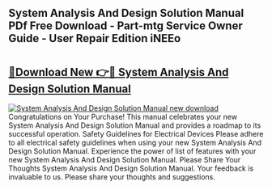 ## System Analysis And Design Solution Manual PDf Free Download - Part-mtg Service Owner Guide - User Repair Edition iNEEo

# <h2><a href="http://bc52173.oget.top/?id=System+Analysis+And+Design+Solution+Manual">🔗Download New 👉🔴 System Analysis And Design Solution Manual</a></h2>

[![System Analysis And Design Solution Manual new download](https://i.imgur.com/5g1atiW.png)](http://bc52173.oget.top/?id=System+Analysis+And+Design+Solution+Manual)
Congratulations on Your Purchase! This manual celebrates your new System Analysis And Design Solution Manual and provides a roadmap to its successful operation. Safety Guidelines for Electrical Devices Please adhere to all electrical safety guidelines when using your new System Analysis And Design Solution Manual. Experience the power of list of features with your new System Analysis And Design Solution Manual. Please Share Your Thoughts System Analysis And Design Solution Manual. Your feedback is invaluable to us. Please share your thoughts and suggestions.
